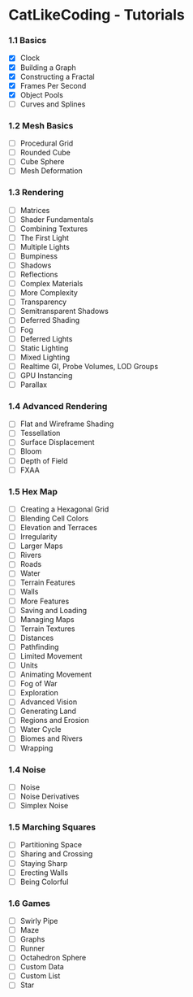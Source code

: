 # CatLikeCoding - Tutorials

### 1.1 Basics
- [x] Clock
- [x] Building a Graph
- [x] Constructing a Fractal
- [x] Frames Per Second
- [x] Object Pools
- [ ] Curves and Splines

### 1.2 Mesh Basics
- [ ] Procedural Grid
- [ ] Rounded Cube
- [ ] Cube Sphere
- [ ] Mesh Deformation

### 1.3 Rendering
- [ ] Matrices
- [ ] Shader Fundamentals
- [ ] Combining Textures
- [ ] The First Light
- [ ] Multiple Lights
- [ ] Bumpiness
- [ ] Shadows
- [ ] Reflections
- [ ] Complex Materials
- [ ] More Complexity
- [ ] Transparency
- [ ] Semitransparent Shadows
- [ ] Deferred Shading
- [ ] Fog
- [ ] Deferred Lights
- [ ] Static Lighting
- [ ] Mixed Lighting
- [ ] Realtime GI, Probe Volumes, LOD Groups
- [ ] GPU Instancing
- [ ] Parallax

### 1.4 Advanced Rendering
- [ ] Flat and Wireframe Shading
- [ ] Tessellation
- [ ] Surface Displacement
- [ ] Bloom
- [ ] Depth of Field
- [ ] FXAA

### 1.5 Hex Map
- [ ] Creating a Hexagonal Grid
- [ ] Blending Cell Colors
- [ ] Elevation and Terraces
- [ ] Irregularity
- [ ] Larger Maps
- [ ] Rivers
- [ ] Roads
- [ ] Water
- [ ] Terrain Features
- [ ] Walls
- [ ] More Features
- [ ] Saving and Loading
- [ ] Managing Maps
- [ ] Terrain Textures
- [ ] Distances
- [ ] Pathfinding
- [ ] Limited Movement
- [ ] Units
- [ ] Animating Movement
- [ ] Fog of War
- [ ] Exploration
- [ ] Advanced Vision
- [ ] Generating Land
- [ ] Regions and Erosion
- [ ] Water Cycle
- [ ] Biomes and Rivers
- [ ] Wrapping

### 1.4 Noise
- [ ] Noise
- [ ] Noise Derivatives
- [ ] Simplex Noise

### 1.5 Marching Squares
- [ ] Partitioning Space
- [ ] Sharing and Crossing
- [ ] Staying Sharp
- [ ] Erecting Walls
- [ ] Being Colorful

### 1.6 Games
- [ ] Swirly Pipe
- [ ] Maze
- [ ] Graphs
- [ ] Runner
- [ ] Octahedron Sphere
- [ ] Custom Data
- [ ] Custom List
- [ ] Star
